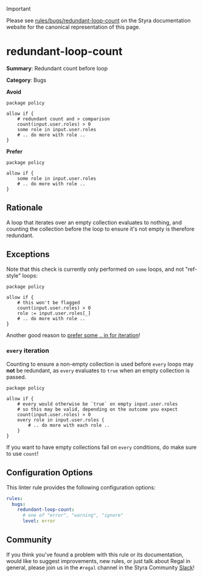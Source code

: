 > [!IMPORTANT]
> Please see [rules/bugs/redundant-loop-count](https://docs.styra.com/regal/rules/bugs/redundant-loop-count) on the Styra documentation website for the canonical representation of this page.

# redundant-loop-count

**Summary**: Redundant count before loop

**Category**: Bugs

**Avoid**
```rego
package policy

allow if {
    # redundant count and > comparison
    count(input.user.roles) > 0
    some role in input.user.roles
    # .. do more with role ..
}
```

**Prefer**
```rego
package policy

allow if {
    some role in input.user.roles
    # .. do more with role ..
}
```

## Rationale

A loop that iterates over an empty collection evaluates to nothing, and counting the collection before the loop to
ensure it's not empty is therefore redundant.

## Exceptions

Note that this check is currently only performed on `some` loops, and not "ref-style" loops:

```rego
package policy

allow if {
    # this won't be flagged
    count(input.user.roles) > 0
    role := input.user.roles[_]
    # .. do more with role ..
}
```

Another good reason to
[prefer some .. in for iteration](https://docs.styra.com/regal/rules/style/prefer-some-in-iteration)!

### `every` iteration

Counting to ensure a non-empty collection is used before `every` loops may **not** be redundant, as `every` evaluates
to `true` when an empty collection is passed.

```rego
package policy

allow if {
    # every would otherwise be `true` on empty input.user.roles
    # so this may be valid, depending on the outcome you expect
    count(input.user.roles) > 0
    every role in input.user.roles {
        # .. do more with each role ..
    }
}
```

If you want to have empty collections fail on `every` conditions, do make sure to use `count`!

## Configuration Options

This linter rule provides the following configuration options:

```yaml
rules:
  bugs:
    redundant-loop-count:
      # one of "error", "warning", "ignore"
      level: error
```

## Community

If you think you've found a problem with this rule or its documentation, would like to suggest improvements, new rules,
or just talk about Regal in general, please join us in the `#regal` channel in the Styra Community
[Slack](https://inviter.co/styra)!
